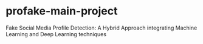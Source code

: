 # profake-main-project
Fake Social Media Profile Detection: A Hybrid Approach integrating Machine Learning and Deep Learning techniques

